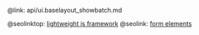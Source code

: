 @link: api/ui.baselayout_showbatch.md

@seolinktop: [lightweight js framework](https://webix.com)
@seolink: [form elements](https://webix.com/widget/form/)
